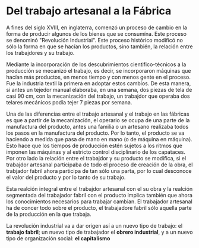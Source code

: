 # Del trabajo artesanal a la Fábrica
A fines del siglo XVIII, en inglaterra, comenzó un proceso de cambio en la forma de producir algunos de los bienes que se consumína. Este proceso se denominó "Revolución Industrial". Este proceso histórico modificó no sólo la forma en que se hacían los productos, sino también, la relación entre los trabajdores y su trabajo.

Mediante la incorporación de los descubrimientos cientifico-técnicos a la producción se mecanizó el trabajo, es decir, se incorporaron máquinas que hacían más productos, en menos tiempo y con menos gente en el proceso. Fue la industria textil la primera en adoptar estos cambios. De esta manera, si antes un tejedor manual elaboraba, en una semana, dos piezas de tela de casi 90 cm, con la mecanización del trabajo, un trabajdor que operaba dos telares mecánicos podía tejer 7 piezas por semana.

Una de las diferencias entre el trabajo artesanal y el trabajo en las fábricas es que a partir de la mecanización, el operario se ocupa de una parte de la manufactura del producto, antes una familia o un artesano realizaba todos los pasos en la manufactura del producto. Por lo tanto, el producto se va haciendo a medida que pasa de mano en mano (o de máquina en máquina). Esto hace que los tiempos de producción estén sujetos a los ritmos que imponen las máquinas y al estricto control disciplinario de los capataces. Por otro lado la relación entre el trabajdor y su producto se modifica, si el trabajdor artesanal participaba de todo el proceso de creación de la obra, el trabjador fabril ahora participa de tan sólo una parta, por lo cual desconoce el valor del producto y por lo tanto de su trabajo.

Esta realción integral entre el trabajdor artesanal con el su obra y la realción segmentada del trabajador fabril con el producto implica también que ahora los conocimientos necesarios para trabajar cambian. El trabajador artesanal ha de concer todo sobre el producto, el trabajadore fabril sólo aquella parte de la producción en la que trabaja.

La revolución industrial va a dar origen así a un nuevo tipo de trabajo: el **trabajo fabril**; un nuevo tipo de trabajador el **obrero industrial**, y a un nuevo tipo de organización social: **el capitalismo**
